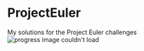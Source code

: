 # ProjectEuler
My solutions for the Project Euler challenges
![progress image couldn't load](https://projecteuler.net/profile/superaxander.png "My progress")
